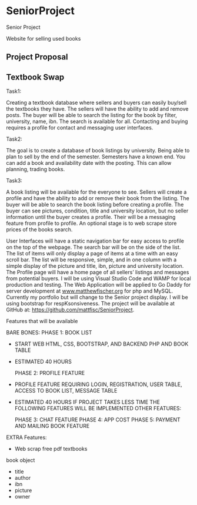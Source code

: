 # SeniorProject
Senior Project

Website for selling used books

Project Proposal        
---------------------------------
Textbook Swap
---------------------------------
Task1:	

Creating a textbook database where sellers and buyers can easily buy/sell the textbooks they have.    The sellers will have the ability to add and remove posts.  The buyer will be able to search the listing for the book by filter, university, name, ibn.  The search is available for all.  Contacting and buying requires a profile for contact and messaging user interfaces.  

Task2:   

The goal is to create a database of book listings by university.  Being able to plan to sell by the end of the semester.  Semesters have a known end.  You can add a book and availability date with the posting.  This can allow planning, trading books.

Task3:   

A book listing will be available for the everyone to see.  Sellers will create a profile and have the ability to add or remove their book from the listing.  The buyer will be able to search the book listing before creating a profile.  The buyer can see pictures, condition, title and university location, but no seller information until the buyer creates a profile.  Their will be a messaging feature from profile to profile.  An optional stage is to web scrape store prices of the books search. 

User Interfaces will have a static navigation bar for easy access to profile on the top of the webpage. The search bar will be on the side of the list.  The list of items will only display a page of items at a time with an easy scroll bar.  The list will be responsive, simple, and in one column with a simple display of the picture and title, ibn, picture and university location.  The Profile page will have a home page of all sellers’ listings and messages from potential buyers.
I will be using Visual Studio Code and WAMP for local production and testing.  The Web Application will be applied to Go Daddy for server development at www.matthewfischer.org for php and MySQL.  Currently my portfolio but will change to the Senior project display.  I will be using bootstrap for respKsonsiveness.  The project will be available at GitHub at: https://github.com/mattfisc/SeniorProject.  

Features that will be available

BARE BONES:
	PHASE 1: BOOK LIST
-	START WEB HTML, CSS, BOOTSTRAP, AND BACKEND PHP AND BOOK TABLE
-	ESTIMATED 40 HOURS

	PHASE 2: PROFILE FEATURE
-	PROFILE FEATURE REQUIRING LOGIN, REGISTRATION, USER TABLE, ACCESS TO BOOK LIST, MESSAGE TABLE
-	ESTIMATED 40 HOURS
IF PROJECT TAKES LESS TIME THE FOLLOWING FEATURES WILL BE IMPLEMENTED
OTHER FEATURES:

	PHASE 3:  CHAT FEATURE
	PHASE 4:  APP COST
	PHASE 5:  PAYMENT AND MAILING BOOK FEATURE

EXTRA Features:
-	Web scrap free pdf textbooks


book object
- title
- author
- ibn
- picture
- owner